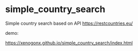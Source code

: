 # simple_country_search

Simple country search based on API https://restcountries.eu/

demo:

https://xenogonx.github.io/simple_country_search/index.html
